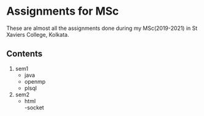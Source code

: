 # Assignments for MSc  
These are almost all the assignments done during my MSc(2019-2021) in St Xaviers College, Kolkata.  

## Contents   
1. sem1  
   - java  
   - openmp  
   - plsql  
2. sem2  
   - html  
   -socket  
